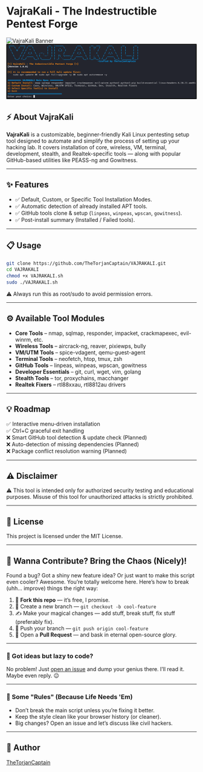 # VajraKali - The Indestructible Pentest Forge

![VajraKali Banner](https://img.shields.io/badge/VajraKali-v1.0.0-blue.svg)
![Main Menu Screenshot](misc/VAJRAKALIss.png)

## ⚡ About VajraKali

**VajraKali** is a customizable, beginner-friendly Kali Linux pentesting setup tool designed to automate and simplify the process of setting up your hacking lab. It covers installation of core, wireless, VM, terminal, development, stealth, and Realtek-specific tools — along with popular GitHub-based utilities like PEASS-ng and Gowitness.

---

## ✨ Features

- ✅ Default, Custom, or Specific Tool Installation Modes.
- ✅ Automatic detection of already installed APT tools.
- ✅ GitHub tools clone & setup (`linpeas`, `winpeas`, `wpscan`, `gowitness`).
- ✅ Post-install summary (Installed / Failed tools).

---

## 📋 Usage

```bash
git clone https://github.com/TheTorjanCaptain/VAJRAKALI.git
cd VAJRAKALI
chmod +x VAJRAKALI.sh
sudo ./VAJRAKALI.sh
```
⚠️ Always run this as root/sudo to avoid permission errors.

---

## ⚙️ Available Tool Modules
- **Core Tools** – nmap, sqlmap, responder, impacket, crackmapexec, evil-winrm, etc.
- **Wireless Tools** – aircrack-ng, reaver, pixiewps, bully
- **VM/UTM Tools** – spice-vdagent, qemu-guest-agent
- **Terminal Tools** – neofetch, htop, tmux, zsh
- **GitHub Tools** – linpeas, winpeas, wpscan, gowitness
- **Developer Essentials** – git, curl, wget, vim, golang
- **Stealth Tools** – tor, proxychains, macchanger
- **Realtek Fixers** – rtl88xxau, rtl8812au drivers

---

## 💡 Roadmap
✅ Interactive menu-driven installation  
✅ Ctrl+C graceful exit handling  
❌ Smart GitHub tool detection & update check (Planned)  
❌ Auto-detection of missing dependencies (Planned)  
❌ Package conflict resolution warning (Planned)

---

## ⚠️ Disclaimer
⚠️ This tool is intended only for authorized security testing and educational purposes.
Misuse of this tool for unauthorized attacks is strictly prohibited.

---

## 📄 License
This project is licensed under the MIT License.

---

## 🤝 Wanna Contribute? Bring the Chaos (Nicely)!

Found a bug? Got a shiny new feature idea? Or just want to make this script even cooler?
Awesome. You’re totally welcome here. Here’s how to break (uhh… improve) things the right way:
1. 🍴 **Fork this repo** — it’s free, I promise.  
2. 🔀 Create a new branch — `git checkout -b cool-feature`  
3. ✍️ Make your magical changes — add stuff, break stuff, fix stuff (preferably fix).  
4. 🚀 Push your branch — `git push origin cool-feature`  
5. 🎉 Open a **Pull Request** — and bask in eternal open-source glory.

---

### 🧠 Got ideas but lazy to code?

No problem! Just [open an issue](https://github.com/TheTorjanCaptain/VAJRAKALI/issues) and dump your genius there. I’ll read it. Maybe even reply. 😉

---

### 🚨 Some "Rules" (Because Life Needs 'Em)

- Don’t break the main script unless you’re fixing it better.  
- Keep the style clean like your browser history (or cleaner).  
- Big changes? Open an issue and let’s discuss like civil hackers.

---

## 🤖 Author
[TheTorjanCaptain](https://github.com/TheTorjanCaptain)
